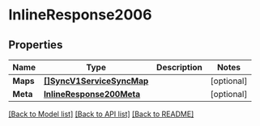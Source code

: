 # InlineResponse2006

## Properties

Name | Type | Description | Notes
------------ | ------------- | ------------- | -------------
**Maps** | [**[]SyncV1ServiceSyncMap**](sync.v1.service.sync_map.md) |  | [optional] 
**Meta** | [**InlineResponse200Meta**](inline_response_200_meta.md) |  | [optional] 

[[Back to Model list]](../README.md#documentation-for-models) [[Back to API list]](../README.md#documentation-for-api-endpoints) [[Back to README]](../README.md)


